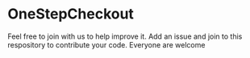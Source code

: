 # OneStepCheckout

Feel free to join with us to help improve it. Add an issue and join to this respository to contribute your code. Everyone are welcome
